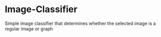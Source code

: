 # Image-Classifier
Simple image classifier that determines whether the selected image is a regular image or graph
